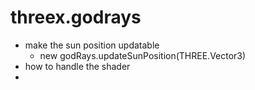 threex.godrays
==============

* make the sun position updatable
  * new godRays.updateSunPosition(THREE.Vector3)
* how to handle the shader
* 